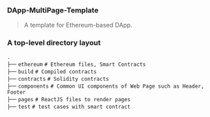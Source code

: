 ### DApp-MultiPage-Template ###
>A template for Ethereum-based  DApp.

### A  top-level directory layout

`.`  
`├──` `ethereum`      `# Ethereum files, Smart Contracts`     
        `├──` `build`       `# Compiled contracts`     
        `├──` `contracts`   `# Solidity contracts`    
`├──` `components`      `# Common UI components of Web Page such as Header, Footer`                
`├──` `pages`           `# ReactJS files to render pages`    
`├──` `test`            `# test cases with smart contract`                              
